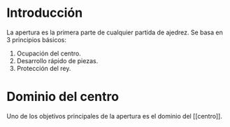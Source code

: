# Introducción

La apertura es la primera parte de cualquier partida de ajedrez. Se basa en 3 principios básicos:

1. Ocupación del centro.  
2. Desarrollo rápido de piezas.  
3. Protección del rey.

# Dominio del centro

Uno de los objetivos principales de la apertura es el dominio del [[centro]].